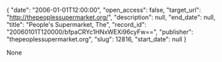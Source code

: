 {
  "date": "2006-01-01T12:00:00", 
  "open_access": false, 
  "target_url": "http://thepeoplessupermarket.org/", 
  "description": null, 
  "end_date": null, 
  "title": "People's Supermarket, The", 
  "record_id": "20060101T120000/bfpaCRYc1HNxWEXi96cyFw==", 
  "publisher": "thepeoplessupermarket.org", 
  "slug": 12816, 
  "start_date": null
}

None